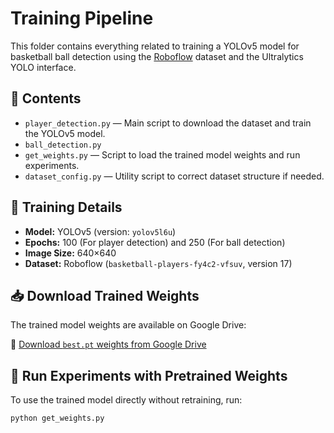# Training Pipeline

This folder contains everything related to training a YOLOv5 model for basketball ball detection using the [Roboflow](https://roboflow.com/) dataset and the Ultralytics YOLO interface.

## 📂 Contents

- `player_detection.py` — Main script to download the dataset and train the YOLOv5 model.
- `ball_detection.py` 
- `get_weights.py` — Script to load the trained model weights and run experiments.
- `dataset_config.py` — Utility script to correct dataset structure if needed.

## 🎯 Training Details

- **Model:** YOLOv5 (version: `yolov5l6u`)
- **Epochs:** 100 (For player detection) and 250 (For ball detection)
- **Image Size:** 640×640
- **Dataset:** Roboflow (`basketball-players-fy4c2-vfsuv`, version 17)

## 📥 Download Trained Weights

The trained model weights are available on Google Drive:

🔗 [Download `best.pt` weights from Google Drive](https://drive.google.com/your-weights-link-here)


## 🧪 Run Experiments with Pretrained Weights

To use the trained model directly without retraining, run:

```bash
python get_weights.py
```
